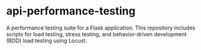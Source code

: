 # api-performance-testing
A performance testing suite for a Flask application. This repository includes scripts for load testing, stress testing, and behavior-driven development (BDD) load testing using Locust.
